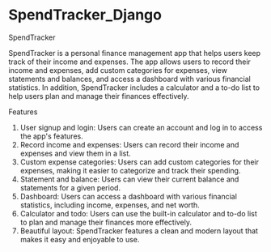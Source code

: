 # SpendTracker_Django
SpendTracker

SpendTracker is a personal finance management app that helps users keep track of their income and expenses. The app allows users to record their income and expenses, add custom categories for expenses, view statements and balances, and access a dashboard with various financial statistics. In addition, SpendTracker includes a calculator and a to-do list to help users plan and manage their finances effectively.

Features
1. User signup and login: Users can create an account and log in to access the app's features.
2. Record income and expenses: Users can record their income and expenses and view them in a list.
3. Custom expense categories: Users can add custom categories for their expenses, making it easier to categorize and track their  spending.
4. Statement and balance: Users can view their current balance and statements for a given period.
5. Dashboard: Users can access a dashboard with various financial statistics, including income, expenses, and net worth.
6. Calculator and todo: Users can use the built-in calculator and to-do list to plan and manage their finances more effectively.
7. Beautiful layout: SpendTracker features a clean and modern layout that makes it easy and enjoyable to use.
